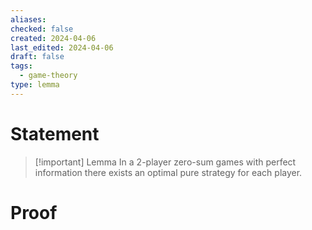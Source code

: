 ```yaml
---
aliases: 
checked: false
created: 2024-04-06
last_edited: 2024-04-06
draft: false
tags:
  - game-theory
type: lemma
---
```

# Statement

> [!important] Lemma
> In a 2-player zero-sum games with perfect information there exists an optimal pure strategy for each player. 

# Proof
